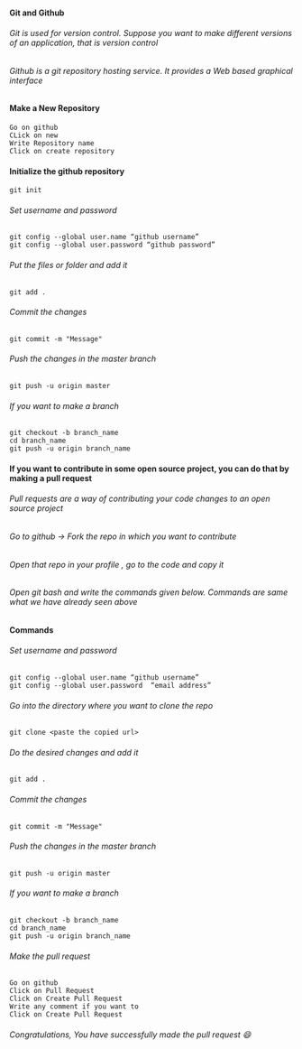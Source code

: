 #### Git and Github

###### Git is used for version control. Suppose you want to make different versions of an application, that is version control

###### Github is a git repository hosting service. It provides a Web based graphical interface

#### Make a New Repository
````
Go on github 
CLick on new 
Write Repository name 
Click on create repository
````
#### Initialize the github repository 
````
git init 
````
###### Set username and password 
````
git config --global user.name “github username”
git config --global user.password “github password”
````
###### Put the files or folder and add it
````
git add .
````
###### Commit the changes 
````
git commit -m "Message"
````
###### Push the changes in the master branch
````
git push -u origin master 
````
###### If you want to make a branch 
````
git checkout -b branch_name
cd branch_name
git push -u origin branch_name
````

#### If you want to contribute in some open source project, you can do that by making a pull request

###### Pull requests are a way of contributing your code changes to an open source project
###### Go to github -> Fork the repo in which you want to contribute
###### Open that repo in your profile , go to the code and copy it
###### Open git bash and write the commands given below. Commands are same what we have already seen above

#### Commands 
###### Set username and password 
````
git config --global user.name “github username”
git config --global user.password  “email address”
````
###### Go into the directory where you want to clone the repo
````
git clone <paste the copied url>
````
###### Do the desired changes and add it 
````
git add .
````
###### Commit the changes 
````
git commit -m "Message"
````
###### Push the changes in the master branch
````
git push -u origin master 
````
###### If you want to make a branch 
````
git checkout -b branch_name
cd branch_name
git push -u origin branch_name
````
###### Make the pull request 
````
Go on github
Click on Pull Request
Click on Create Pull Request 
Write any comment if you want to
Click on Create Pull Request
````
###### Congratulations, You have successfully made the pull request :smile:



